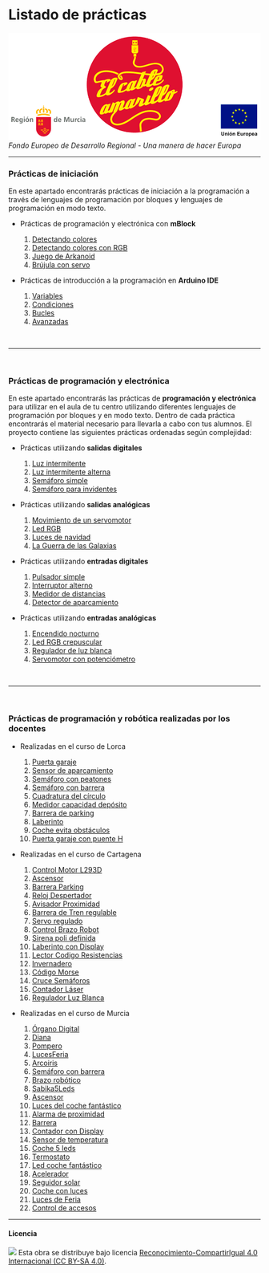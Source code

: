 # Listado de prácticas

<img src="ElCableAmarillo.png" /><br>
*Fondo Europeo de Desarrollo Regional - Una manera de hacer Europa*



***


### Prácticas de iniciación

En este apartado encontrarás prácticas de iniciación a la programación a través de lenguajes de programación por bloques y lenguajes de programación en modo texto. 

- Prácticas de programación y electrónica con **mBlock**
    1. [Detectando colores](Prácticas-de-iniciación/mBlock/Detectando-colores/)
    2. [Detectando colores con RGB](Prácticas-de-iniciación/mBlock/Detectando-colores-con-RGB/)
    3. [Juego de Arkanoid](Prácticas-de-iniciación/mBlock/Juego-de-Arkanoid/)
    4. [Brújula con servo](Prácticas-de-iniciación/mBlock/Brújula-con-servo/)
    
- Prácticas de introducción a la programación en **Arduino IDE**
    1. [Variables](Prácticas-de-iniciación/Arduino-IDE/Variables)
    2. [Condiciones](Prácticas-de-iniciación/Arduino-IDE/Condiciones)
    3. [Bucles](Prácticas-de-iniciación/Arduino-IDE/Bucles)
    4. [Avanzadas](Prácticas-de-iniciación/Arduino-IDE/Avanzadas)



<br />
<hr>
<br />



### Prácticas de programación y electrónica

En este apartado encontrarás las prácticas de **programación y electrónica** para utilizar en el aula de tu centro utilizando diferentes lenguajes de programación por bloques y en modo texto. Dentro de cada práctica encontrarás el material necesario para llevarla a cabo con tus alumnos. El proyecto contiene las siguientes prácticas ordenadas según complejidad:

- Prácticas utilizando **salidas digitales**
    1. [Luz intermitente](Salidas-digitales/Luz-intermitente/)
    2. [Luz intermitente alterna](Salidas-digitales/Luz-intermitente-alterna/)
    3. [Semáforo simple](Salidas-digitales/Semáforo-simple/)
    4. [Semáforo para invidentes](Salidas-digitales/Semáforo-para-invidentes/)
    
- Prácticas utilizando **salidas analógicas**
    1. [Movimiento de un servomotor](Salidas-analógicas/Movimiento-de-un-servomotor/)
    2. [Led RGB](Salidas-analógicas/Led-RGB/)
    3. [Luces de navidad](Salidas-analógicas/Luces-de-navidad/)
    4. [La Guerra de las Galaxias](Salidas-analógicas/La-Guerra-de-las-Galaxias/)

- Prácticas utilizando **entradas digitales**
    1. [Pulsador simple](Entradas-digitales/Pulsador-simple/)
    2. [Interruptor alterno](Entradas-digitales/Interruptor-alterno/)
    3. [Medidor de distancias](Entradas-digitales/Medidor-de-distancias/)
    4. [Detector de aparcamiento](Entradas-digitales/Detector-de-aparcamiento/)

- Prácticas utilizando **entradas analógicas**
    1. [Encendido nocturno](Entradas-analógicas/Encendido-nocturno)
    2. [Led RGB crepuscular](Entradas-analógicas/Led-RGB-crepuscular)
    3. [Regulador de luz blanca](Entradas-analógicas/Regulador-de-luz-blanca)
    4. [Servomotor con potenciómetro](Entradas-analógicas/Servomotor-con-potenciómetro)



<br />
<hr>
<br />



### Prácticas de programación y robótica realizadas por los docentes

- Realizadas en el curso de Lorca
    1. [Puerta garaje](Prácticas-docentes/Lorca/PuertaGaraje)
    2. [Sensor de aparcamiento](Prácticas-docentes/Lorca/SensorAparcamiento)
    3. [Semáforo con peatones](Prácticas-docentes/Lorca/SemáforoConPeatones)
    4. [Semáforo con barrera](Prácticas-docentes/Lorca/SemáforoConBarrera)
    5. [Cuadratura del círculo](Prácticas-docentes/Lorca/CuadraturaDelCírculo)
    6. [Medidor capacidad depósito](Prácticas-docentes/Lorca/MedidorCapacidadDepósito)
    7. [Barrera de parking](Prácticas-docentes/Lorca/BarreraDeParking)
    8. [Laberinto](Prácticas-docentes/Lorca/Laberinto)
    9. [Coche evita obstáculos](Prácticas-docentes/Lorca/CocheEvitaObstáculos)
    10. [Puerta garaje con puente H](Prácticas-docentes/Lorca/PuertaGarajePuenteH)

- Realizadas en el curso de Cartagena
    1. [Control Motor L293D](Prácticas-docentes/Cartagena/ControlMotorL293D)
    2. [Ascensor](Prácticas-docentes/Cartagena/Ascensor)
    3. [Barrera Parking](Prácticas-docentes/Cartagena/BarreraParking)
    4. [Reloj Despertador](Prácticas-docentes/Cartagena/RelojDespertador)
    5. [Avisador Proximidad](Prácticas-docentes/Cartagena/AvisadorProximidad)
    6. [Barrera de Tren regulable](Prácticas-docentes/Cartagena/BarreraDeTrenRegulable)
    7. [Servo regulado](Prácticas-docentes/Cartagena/ServoRegulado)
    8. [Control Brazo Robot](Prácticas-docentes/Cartagena/ControlBrazoRobot)
    9. [Sirena poli definida](Prácticas-docentes/Cartagena/SirenaPoliDefinida)
    10. [Laberinto con Display](Prácticas-docentes/Cartagena/LaberintoDisplay)
    11. [Lector Codigo Resistencias](Prácticas-docentes/Cartagena/LectorCodigoResistencias)
    12. [Invernadero](Prácticas-docentes/Cartagena/Invernadero)
    13. [Código Morse](Prácticas-docentes/Cartagena/CódigoMorse)
    14. [Cruce Semáforos](Prácticas-docentes/Cartagena/CruceSemáforos)
    15. [Contador Láser](Prácticas-docentes/Cartagena/ContadorLáser)
    16. [Regulador Luz Blanca](Prácticas-docentes/Cartagena/ReguladorLuzBlanca)

- Realizadas en el curso de Murcia
    1. [Órgano Digital](Prácticas-docentes/Murcia/ÓrganoDigital)
    2. [Diana](Prácticas-docentes/Murcia/Diana)
    3. [Pompero](Prácticas-docentes/Murcia/Pompero)
    4. [LucesFeria](Prácticas-docentes/Murcia/LucesFeria)
    5. [Arcoiris](Prácticas-docentes/Murcia/Arcoiris)
    6. [Semáforo con barrera](Prácticas-docentes/Murcia/SemáforoBarrera)
    7. [Brazo robótico](Prácticas-docentes/Murcia/BrazoRobótico)
    8. [Sabika5Leds](Prácticas-docentes/Murcia/Sabika5Leds)
    9. [Ascensor](Prácticas-docentes/Murcia/Ascensor)
    10. [Luces del coche fantástico](Prácticas-docentes/Murcia/LucesCocheFantástico)
    11. [Alarma de proximidad](Prácticas-docentes/Murcia/AlarmaProximidad)
    12. [Barrera](Prácticas-docentes/Murcia/Barrera)
    13. [Contador con Display](Prácticas-docentes/Murcia/ContadorDisplay)
    14. [Sensor de temperatura](Prácticas-docentes/Murcia/SensorTemperatura)
    15. [Coche 5 leds](Prácticas-docentes/Murcia/CocheFantástico)
    16. [Termostato](Prácticas-docentes/Murcia/Termostato)
    17. [Led coche fantástico](Prácticas-docentes/Murcia/LedCocheFantástico)
    18. [Acelerador](Prácticas-docentes/Murcia/Acelerador)
    19. [Seguidor solar](Prácticas-docentes/Murcia/Seguidorsolar)
    20. [Coche con luces](Prácticas-docentes/Murcia/CocheConLuces)
    21. [Luces de Feria](Prácticas-docentes/Murcia/LucesDeFeria)
    22. [Control de accesos](Prácticas-docentes/Murcia/ControlAcceso)


***



#### Licencia

<img src="http://i.creativecommons.org/l/by-sa/4.0/88x31.png" /> Esta obra se distribuye bajo licencia [Reconocimiento-CompartirIgual 4.0 Internacional (CC BY-SA 4.0)](https://creativecommons.org/licenses/by-sa/4.0/deed.es_ES).
